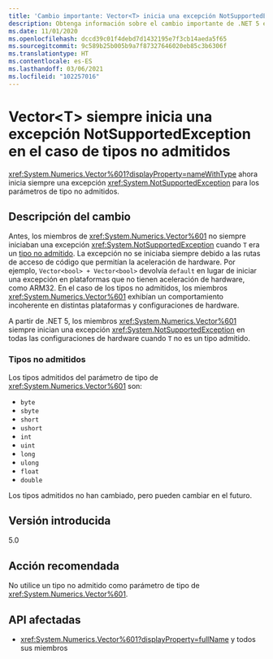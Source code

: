```yaml
---
title: 'Cambio importante: Vector<T> inicia una excepción NotSupportedException'
description: Obtenga información sobre el cambio importante de .NET 5 en las bibliotecas básicas de .NET, donde Vector<T> siempre inicia una excepción para los parámetros de tipo no admitidos.
ms.date: 11/01/2020
ms.openlocfilehash: dccd39c01f4debd7d1432195e7f3cb14aeda5f65
ms.sourcegitcommit: 9c589b25b005b9a7f87327646020eb85c3b6306f
ms.translationtype: HT
ms.contentlocale: es-ES
ms.lasthandoff: 03/06/2021
ms.locfileid: "102257016"
---
```

# <a name="vectort-always-throws-notsupportedexception-for-unsupported-types"></a>Vector\<T> siempre inicia una excepción NotSupportedException en el caso de tipos no admitidos

<xref:System.Numerics.Vector%601?displayProperty=nameWithType> ahora inicia siempre una excepción <xref:System.NotSupportedException> para los parámetros de tipo no admitidos.

## <a name="change-description"></a>Descripción del cambio

Antes, los miembros de <xref:System.Numerics.Vector%601> no siempre iniciaban una excepción <xref:System.NotSupportedException> cuando `T` era un [tipo no admitido](#unsupported-types). La excepción no se iniciaba siempre debido a las rutas de acceso de código que permitían la aceleración de hardware. Por ejemplo, `Vector<bool> + Vector<bool>` devolvía `default` en lugar de iniciar una excepción en plataformas que no tienen aceleración de hardware, como ARM32. En el caso de los tipos no admitidos, los miembros <xref:System.Numerics.Vector%601> exhibían un comportamiento incoherente en distintas plataformas y configuraciones de hardware.

A partir de .NET 5, los miembros <xref:System.Numerics.Vector%601> siempre inician una excepción <xref:System.NotSupportedException> en todas las configuraciones de hardware cuando `T` no es un tipo admitido.

### <a name="unsupported-types"></a>Tipos no admitidos

Los tipos admitidos del parámetro de tipo de <xref:System.Numerics.Vector%601> son:

- `byte`
- `sbyte`
- `short`
- `ushort`
- `int`
- `uint`
- `long`
- `ulong`
- `float`
- `double`

Los tipos admitidos no han cambiado, pero pueden cambiar en el futuro.

## <a name="version-introduced"></a>Versión introducida

5.0

## <a name="recommended-action"></a>Acción recomendada

No utilice un tipo no admitido como parámetro de tipo de <xref:System.Numerics.Vector%601>.

## <a name="affected-apis"></a>API afectadas

- <xref:System.Numerics.Vector%601?displayProperty=fullName> y todos sus miembros

<!--

#### Category

Core .NET libraries

### Affected APIs

- ``T:System.Numerics.Vector`1``

-->
